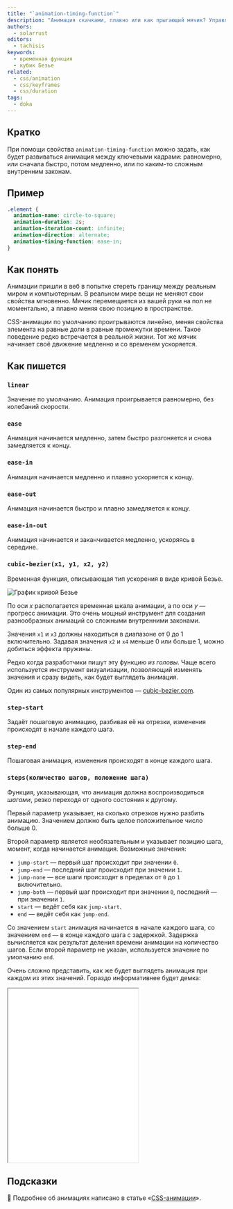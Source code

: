 ```yaml
---
title: "`animation-timing-function`"
description: "Анимация скачками, плавно или как прыгающий мячик? Управляем механизмом проигрывания анимации."
authors:
  - solarrust
editors:
  - tachisis
keywords:
  - временная функция
  - кубик Безье
related:
  - css/animation
  - css/keyframes
  - css/duration
tags:
  - doka
---
```


## Кратко

При помощи свойства `animation-timing-function` можно задать, как будет развиваться анимация между ключевыми кадрами: равномерно, или сначала быстро, потом медленно, или по каким-то сложным внутренним законам.

## Пример

```css
.element {
  animation-name: circle-to-square;
  animation-duration: 2s;
  animation-iteration-count: infinite;
  animation-direction: alternate;
  animation-timing-function: ease-in;
}
```

## Как понять

Анимации пришли в веб в попытке стереть границу между реальным миром и компьютерным. В реальном мире вещи не меняют свои свойства мгновенно. Мячик перемещается из вашей руки на пол не моментально, а плавно меняя свою позицию в пространстве.

CSS-анимации по умолчанию проигрываются линейно, меняя свойства элемента на равные доли в равные промежутки времени. Такое поведение редко встречается в реальной жизни. Тот же мячик начинает своё движение медленно и со временем ускоряется.

## Как пишется

### `linear`

Значение по умолчанию. Анимация проигрывается равномерно, без колебаний скорости.

### `ease`

Анимация начинается медленно, затем быстро разгоняется и снова замедляется к концу.

### `ease-in`

Анимация начинается медленно и плавно ускоряется к концу.

### `ease-out`

Анимация начинается быстро и плавно замедляется к концу.

### `ease-in-out`

Анимация начинается и заканчивается медленно, ускоряясь в середине.

### `cubic-bezier(x1, y1, x2, y2)`

Временная функция, описывающая тип ускорения в виде кривой Безье.

![График кривой Безье](images/bezier.png)

По оси _x_ располагается временная шкала анимации, а по оси _y_ — прогресс анимации. Это очень мощный инструмент для создания разнообразных анимаций со сложными внутренними законами.

Значения `x1` и `x3` должны находиться в диапазоне от 0 до 1 включительно. Задавая значения `x2` и `x4` меньше 0 или больше 1, можно добиться эффекта пружины.

Редко когда разработчики пишут эту функцию _из головы_. Чаще всего используется инструмент визуализации, позволяющий изменять значения и сразу видеть, как будет выглядеть анимация.

Один из самых популярных инструментов — [cubic-bezier.com](https://cubic-bezier.com/).

### `step-start`

Задаёт пошаговую анимацию, разбивая её на отрезки, изменения происходят в начале каждого шага.

### `step-end`

Пошаговая анимация, изменения происходят в конце каждого шага.

### `steps(количество шагов, положение шага)`

Функция, указывающая, что анимация должна воспроизводиться _шагами_, резко переходя от одного состояния к другому.

Первый параметр указывает, на сколько отрезков нужно разбить анимацию. Значением должно быть целое положительное число больше 0.

Второй параметр является необязательным и указывает позицию шага, момент, когда начинается анимация. Возможные значения:

- `jump-start` — первый шаг происходит при значении `0`.
- `jump-end` — последний шаг происходит при значении `1`.
- `jump-none` — все шаги происходят в пределах от `0` до `1` включительно.
- `jump-both` — первый шаг происходит при значении `0`, последний — при значении `1`.
- `start` — ведёт себя как `jump-start`.
- `end` — ведёт себя как `jump-end`.

Со значением `start` анимация начинается в начале каждого шага, со значением `end` — в конце каждого шага с задержкой. Задержка вычисляется как результат деления времени анимации на количество шагов. Если второй параметр не указан, используется значение по умолчанию `end`.

Очень сложно представить, как же будет выглядеть анимация при каждом из этих значений. Гораздо информативнее будет демка:

<iframe title="10 квадратов с точками, движущимися по разным функциям тайминга" src="demos/timing-function-dots/" height="400"></iframe>

## Подсказки

<aside>

🦄 Подробнее об анимациях написано в статье «[CSS-анимации](/css/animation/)».

</aside>
